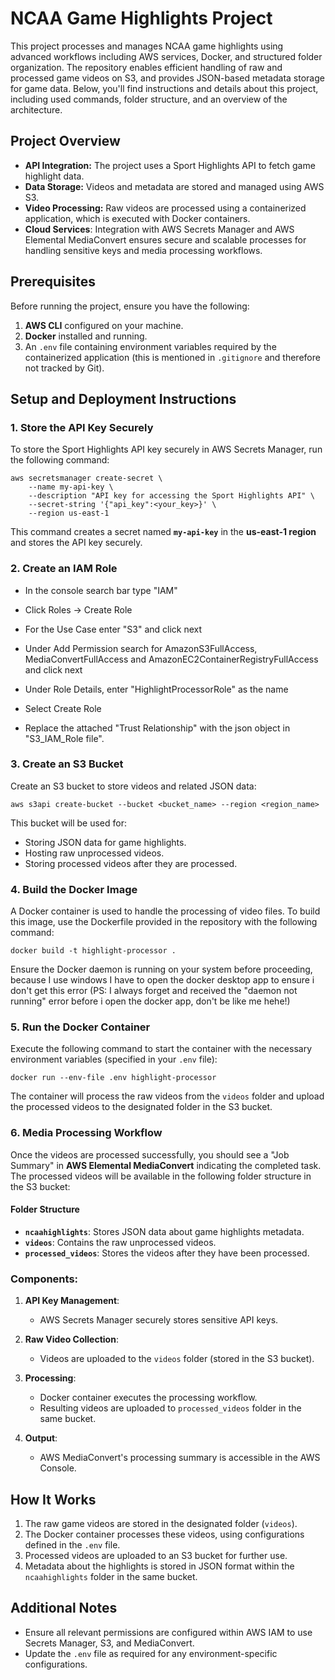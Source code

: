 # NCAA Game Highlights Project
This project processes and manages NCAA game highlights using advanced workflows including AWS services, Docker, and structured folder organization. The repository enables efficient handling of raw and processed game videos on S3, and provides JSON-based metadata storage for game data. Below, you'll find instructions and details about this project, including used commands, folder structure, and an overview of the architecture.
## **Project Overview**
- **API Integration:** The project uses a Sport Highlights API to fetch game highlight data.
- **Data Storage:** Videos and metadata are stored and managed using AWS S3.
- **Video Processing:** Raw videos are processed using a containerized application, which is executed with Docker containers.
- **Cloud Services**: Integration with AWS Secrets Manager and AWS Elemental MediaConvert ensures secure and scalable processes for handling sensitive keys and media processing workflows.

## **Prerequisites**
Before running the project, ensure you have the following:
1. **AWS CLI** configured on your machine.
2. **Docker** installed and running.
3. An `.env` file containing environment variables required by the containerized application (this is mentioned in `.gitignore` and therefore not tracked by Git).

## **Setup and Deployment Instructions**
### **1. Store the API Key Securely**
To store the Sport Highlights API key securely in AWS Secrets Manager, run the following command:
``` shell
aws secretsmanager create-secret \
    --name my-api-key \
    --description "API key for accessing the Sport Highlights API" \
    --secret-string '{"api_key":<your_key>}' \
    --region us-east-1
```
This command creates a secret named **`my-api-key`** in the **us-east-1 region** and stores the API key securely.
### **2. Create an IAM Role**
- In the console search bar type "IAM"

- Click Roles -> Create Role

- For the Use Case enter "S3" and click next

- Under Add Permission search for AmazonS3FullAccess, MediaConvertFullAccess and AmazonEC2ContainerRegistryFullAccess and click next

- Under Role Details, enter "HighlightProcessorRole" as the name

- Select Create Role

- Replace the attached "Trust Relationship" with the json object in "S3_IAM_Role file".

### **3. Create an S3 Bucket**
Create an S3 bucket to store videos and related JSON data:
``` shell
aws s3api create-bucket --bucket <bucket_name> --region <region_name>
```
This bucket will be used for:
- Storing JSON data for game highlights.
- Hosting raw unprocessed videos.
- Storing processed videos after they are processed.

### **4. Build the Docker Image**
A Docker container is used to handle the processing of video files. To build this image, use the Dockerfile provided in the repository with the following command:
``` shell
docker build -t highlight-processor .
```
Ensure the Docker daemon is running on your system before proceeding, because I use windows I have to open the docker desktop app to ensure i don't get this error (PS: I always forget and received the "daemon not running" error before i open the docker app, don't be like me hehe!)
### **5. Run the Docker Container**
Execute the following command to start the container with the necessary environment variables (specified in your `.env` file):
``` shell
docker run --env-file .env highlight-processor
```
The container will process the raw videos from the `videos` folder and upload the processed videos to the designated folder in the S3 bucket.
### **6. Media Processing Workflow**
Once the videos are processed successfully, you should see a "Job Summary" in **AWS Elemental MediaConvert** indicating the completed task. The processed videos will be available in the following folder structure in the S3 bucket:

#### **Folder Structure**
- **`ncaahighlights`**: Stores JSON data about game highlights metadata.
- **`videos`**: Contains the raw unprocessed videos.
- **`processed_videos`**: Stores the videos after they have been processed.

### Components:
1. **API Key Management**:
    - AWS Secrets Manager securely stores sensitive API keys.

2. **Raw Video Collection**:
    - Videos are uploaded to the `videos` folder (stored in the S3 bucket).

3. **Processing**:
    - Docker container executes the processing workflow.
    - Resulting videos are uploaded to `processed_videos` folder in the same bucket.

4. **Output**:
    - AWS MediaConvert's processing summary is accessible in the AWS Console.

## **How It Works**
1. The raw game videos are stored in the designated folder (`videos`).
2. The Docker container processes these videos, using configurations defined in the `.env` file.
3. Processed videos are uploaded to an S3 bucket for further use.
4. Metadata about the highlights is stored in JSON format within the `ncaahighlights` folder in the same bucket.

## **Additional Notes**
- Ensure all relevant permissions are configured within AWS IAM to use Secrets Manager, S3, and MediaConvert.
- Update the `.env` file as required for any environment-specific configurations.
